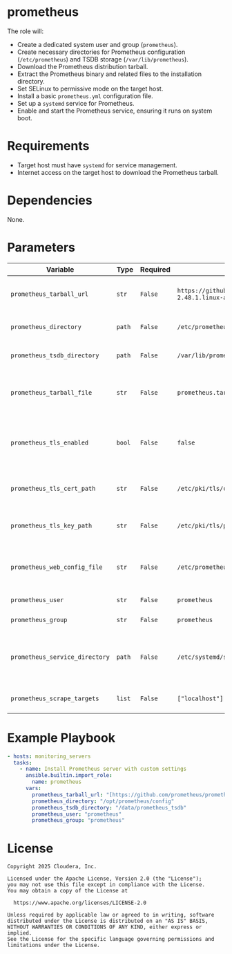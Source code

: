 # prometheus

The role will:
- Create a dedicated system user and group (`prometheus`).
- Create necessary directories for Prometheus configuration (`/etc/prometheus`) and TSDB storage (`/var/lib/prometheus`).
- Download the Prometheus distribution tarball.
- Extract the Prometheus binary and related files to the installation directory.
- Set SELinux to permissive mode on the target host.
- Install a basic `prometheus.yml` configuration file.
- Set up a `systemd` service for Prometheus.
- Enable and start the Prometheus service, ensuring it runs on system boot.

# Requirements

- Target host must have `systemd` for service management.
- Internet access on the target host to download the Prometheus tarball.

# Dependencies

None.

# Parameters

| Variable | Type | Required | Default | Description |
| --- | --- | --- | --- | --- |
| `prometheus_tarball_url` | `str` | `False` | `https://github.com/prometheus/prometheus/releases/download/v2.48.1/prometheus-2.48.1.linux-amd64.tar.gz` | URL to the Prometheus distribution archive file. |
| `prometheus_directory` | `path` | `False` | `/etc/prometheus` | Prometheus configuration directory. |
| `prometheus_tsdb_directory` | `path` | `False` | `/var/lib/prometheus` | Prometheus TSDB directory. |
| `prometheus_tarball_file` | `str` | `False` | `prometheus.tar.gz` | Intermediate archive file name for the downloaded tarball. |
| `prometheus_tls_enabled` | `bool` | `False` | `false` | Enable or disable TLS/SSL for Prometheus (HTTPS support). |
| `prometheus_tls_cert_path` | `str` | `False` | `/etc/pki/tls/certs/prometheus.crt` | Path to the TLS certificate file for Prometheus. |
| `prometheus_tls_key_path` | `str` | `False` | `/etc/pki/tls/private/prometheus.key` | Path to the TLS private key file for Prometheus. |
| `prometheus_web_config_file` | `str` | `False` | `/etc/prometheus/web.yml` | Path to the Prometheus web config file (for TLS settings). |
| `prometheus_user` | `str` | `False` | `prometheus` | Prometheus service user. |
| `prometheus_group` | `str` | `False` | `prometheus` | Prometheus service group. |
| `prometheus_service_directory` | `path` | `False` | `/etc/systemd/system/prometheus.service` | Prometheus Systemd service directory (full path to the service file). |
| `prometheus_scrape_targets` | `list` | `False` | `["localhost"]` | List of hosts to scrape with node_exporter. |

# Example Playbook

```yaml
- hosts: monitoring_servers
  tasks:
    - name: Install Prometheus server with custom settings
      ansible.builtin.import_role:
        name: prometheus
      vars:
        prometheus_tarball_url: "[https://github.com/prometheus/prometheus/releases/download/v2.49.0/prometheus-2.49.0.linux-amd64.tar.gz](https://github.com/prometheus/prometheus/releases/download/v2.49.0/prometheus-2.49.0.linux-amd64.tar.gz)"
        prometheus_directory: "/opt/prometheus/config"
        prometheus_tsdb_directory: "/data/prometheus_tsdb"
        prometheus_user: "prometheus"
        prometheus_group: "prometheus"
```

# License

```
Copyright 2025 Cloudera, Inc.

Licensed under the Apache License, Version 2.0 (the "License");
you may not use this file except in compliance with the License.
You may obtain a copy of the License at

  https://www.apache.org/licenses/LICENSE-2.0

Unless required by applicable law or agreed to in writing, software
distributed under the License is distributed on an "AS IS" BASIS,
WITHOUT WARRANTIES OR CONDITIONS OF ANY KIND, either express or implied.
See the License for the specific language governing permissions and
limitations under the License.
```
